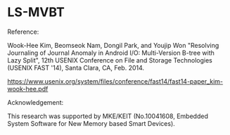 # LS-MVBT

Reference:

Wook-Hee Kim, Beomseok Nam, Dongil Park, and Youjip Won 
"Resolving Journaling of Journal Anomaly in Android I/O: Multi-Version B-tree with Lazy Split", 
12th USENIX Conference on File and Storage Technologies (USENIX FAST '14), Santa Clara, CA, Feb. 2014.

https://www.usenix.org/system/files/conference/fast14/fast14-paper_kim-wook-hee.pdf

Acknowledgement:

This research was supported by MKE/KEIT (No.10041608, Embedded System Software for New Memory based Smart Devices).
